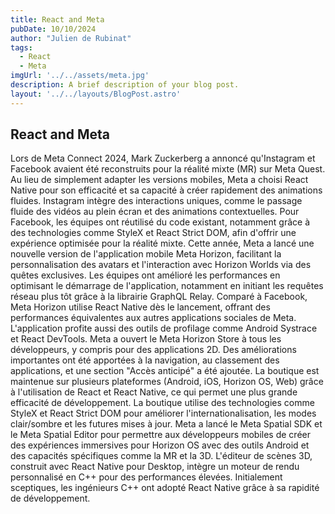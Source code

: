 ```yaml
---
title: React and Meta
pubDate: 10/10/2024
author: "Julien de Rubinat"
tags:
  - React
  - Meta
imgUrl: '../../assets/meta.jpg'
description: A brief description of your blog post.
layout: '../../layouts/BlogPost.astro'
---
```


## React and Meta

Lors de Meta Connect 2024, Mark Zuckerberg a annoncé qu'Instagram et Facebook avaient été reconstruits pour la réalité mixte (MR) sur Meta Quest. Au lieu de simplement adapter les versions mobiles, Meta a choisi React Native pour son efficacité et sa capacité à créer rapidement des animations fluides. Instagram intègre des interactions uniques, comme le passage fluide des vidéos au plein écran et des animations contextuelles. Pour Facebook, les équipes ont réutilisé du code existant, notamment grâce à des technologies comme StyleX et React Strict DOM, afin d'offrir une expérience optimisée pour la réalité mixte.
Cette année, Meta a lancé une nouvelle version de l'application mobile Meta Horizon, facilitant la personnalisation des avatars et l'interaction avec Horizon Worlds via des quêtes exclusives. Les équipes ont amélioré les performances en optimisant le démarrage de l'application, notamment en initiant les requêtes réseau plus tôt grâce à la librairie GraphQL Relay. Comparé à Facebook, Meta Horizon utilise React Native dès le lancement, offrant des performances équivalentes aux autres applications sociales de Meta. L'application profite aussi des outils de profilage comme Android Systrace et React DevTools.
Meta a ouvert le Meta Horizon Store à tous les développeurs, y compris pour des applications 2D. Des améliorations importantes ont été apportées à la navigation, au classement des applications, et une section "Accès anticipé" a été ajoutée. La boutique est maintenue sur plusieurs plateformes (Android, iOS, Horizon OS, Web) grâce à l'utilisation de React et React Native, ce qui permet une plus grande efficacité de développement. La boutique utilise des technologies comme StyleX et React Strict DOM pour améliorer l'internationalisation, les modes clair/sombre et les futures mises à jour.
Meta a lancé le Meta Spatial SDK et le Meta Spatial Editor pour permettre aux développeurs mobiles de créer des expériences immersives pour Horizon OS avec des outils Android et des capacités spécifiques comme la MR et la 3D. L'éditeur de scènes 3D, construit avec React Native pour Desktop, intègre un moteur de rendu personnalisé en C++ pour des performances élevées. Initialement sceptiques, les ingénieurs C++ ont adopté React Native grâce à sa rapidité de développement.